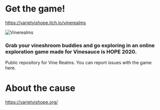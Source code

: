 # Get the game!
https://varietyishope.itch.io/vinerealms

![Vinerealms](https://i.imgur.com/QWGcCEP.png)
### Grab your vineshroom buddies and go exploring in an online exploration game made for Vinesauce is HOPE 2020.



Public repository for Vine Realms. You can report issues with the game here.  

# About the cause
https://varietyishope.org/

